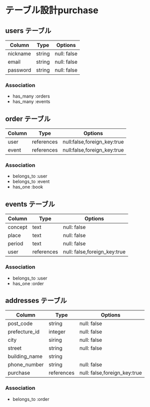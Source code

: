 # テーブル設計purchase

## users テーブル

| Column           | Type       | Options                      |
| ---------------- | ---------- | -----------                  |
| nickname         | string     | null: false                  |
| email            | string     | null: false                  |
| password         | string     | null: false                  |

### Association

- has_many :orders
- has_many :events


## order テーブル

| Column           | Type       | Options                      |
| ---------------- | ---------- | -----------                  |
| user             | references | null:false,foreign_key:true  |
| event            | references | null:false,foreign_key:true  |

### Association

- belongs_to :user
- belongs_to :event
- has_one :book

## events テーブル

| Column           | Type       | Options                      |
| ---------------- | ---------- | -----------                  |
| concept          | text       | null: false                  |
| place            | text       | null: false                  |
| period           | text       | null: false                  |
| user             | references | null: false,foreign_key:true |

### Association

- belongs_to :user
- has_one :order

## addresses テーブル

| Column           | Type       | Options                      |
| ---------------- | ---------- | -----------                  |
| post_code        | string     | null: false                  |
| prefecture_id    | integer    | null: false                  |
| city             | siring     | null: false                  |
| street           | string     | null: false                  |
| building_name    | string     |                              |
| phone_number     | string     | null: false                  |
| purchase         | references | null: false,foreign_key:true |

### Association

- belongs_to :order
